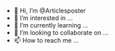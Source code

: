 - 👋 Hi, I’m @Articlesposter
- 👀 I’m interested in ...
- 🌱 I’m currently learning ...
- 💞️ I’m looking to collaborate on ...
- 📫 How to reach me ...

<!---
Articlesposter/Articlesposter is a ✨ special ✨ repository because its `README.md` (this file) appears on your GitHub profile.
You can click the Preview link to take a look at your changes.
--->
